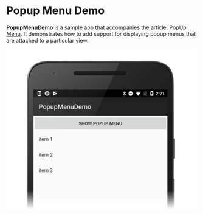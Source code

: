 # Popup Menu Demo

**PopupMenuDemo** is a sample app that accompanies the article,
[PopUp Menu](https://docs.microsoft.com/xamarin/android/user-interface/controls/popup-menu).
It demonstrates how to add support for displaying popup menus that are attached to
a particular view.

![Popup menu in Android](Screenshots/PopupMenuDemo.png)

